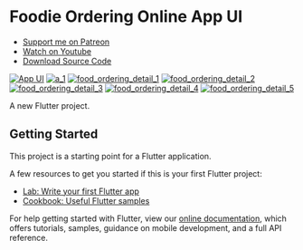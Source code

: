 # Foodie Ordering Online App UI

- [Support me on Patreon](https://www.patreon.com/sopheamenvan?fan_landing=true)
- [Watch on Youtube](https://youtu.be/dy07o_bTMpA)
- [Download Source Code](https://www.patreon.com/posts/58485515)

[![App UI](https://user-images.githubusercontent.com/16510597/147914928-4f0e0030-3762-4625-9fc3-bbbd0b27a6b7.jpeg)](https://www.patreon.com/posts/58485515)
[![a_1](https://user-images.githubusercontent.com/16510597/148006424-0e8d3928-373c-44ea-b812-d4a800088497.png)](https://www.patreon.com/posts/58485515)
[![food_ordering_detail_1](https://user-images.githubusercontent.com/16510597/148005971-005bd59b-d96c-41c2-aaac-e1a8b119e99c.png)](https://www.patreon.com/posts/58485515)
[![food_ordering_detail_2](https://user-images.githubusercontent.com/16510597/148005974-c9ec58ca-d40d-4df9-95da-f6e783163903.png)](https://www.patreon.com/posts/58485515)
[![food_ordering_detail_3](https://user-images.githubusercontent.com/16510597/148005978-a6fb8807-190e-4e96-b3e9-dbd340de5244.png)](https://www.patreon.com/posts/58485515)
[![food_ordering_detail_4](https://user-images.githubusercontent.com/16510597/148005981-115fe359-4c25-4453-bfae-7281e3cb549e.png)](https://www.patreon.com/posts/58485515)
[![food_ordering_detail_5](https://user-images.githubusercontent.com/16510597/148005983-d557843b-ede8-4379-a692-34c1f12a27b4.png)](https://www.patreon.com/posts/58485515)

A new Flutter project.

## Getting Started

This project is a starting point for a Flutter application.

A few resources to get you started if this is your first Flutter project:

- [Lab: Write your first Flutter app](https://flutter.dev/docs/get-started/codelab)
- [Cookbook: Useful Flutter samples](https://flutter.dev/docs/cookbook)

For help getting started with Flutter, view our
[online documentation](https://flutter.dev/docs), which offers tutorials,
samples, guidance on mobile development, and a full API reference.
